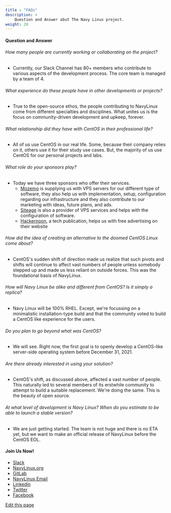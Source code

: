 ```yaml
---
title : "FAQs"
description: >
    Question and Answer abut The Navy Linux project.
weight: 20
---
```



#### Question and Answer

###### How many people are currently working or collaborating on the project?
* Currently, our Slack Channel has 80+ members who contribute to various aspects of the development process. The core team is managed by a team of 4.

###### What experience do these people have in other developments or projects?
* True to the open-source ethos, the people contributing to NavyLinux come from different specialties and disciplines. What unites us is the focus on community-driven development and upkeep, forever.

###### What relationship did they have with CentOS in their professional life?
* All of us use CentOS in our real life. Some, because their company relies on it, others use it for their study use cases. But, the majority of us use CentOS for our personal projects and labs.

###### What role do your sponsors play?
* Today we have three sponsors who offer their services.
    * [Mozemo](https://mozemo.net/) is supplying us with VPS servers for our different type of software, they also help us with implementation, setup, configuration regarding our infrastructure and they also contribute to our marketing with ideas, future plans, and ads.
    * [Siteage](https://www.siteage.net/) is also a provider of VPS services and helps with the configuration of software.
    * [Hackernoon](https://hackernoon.com/), a tech publication, helps us with free advertising on their website

###### How did the idea of ​​creating an alternative to the doomed CentOS Linux come about?
* CentOS's sudden shift of direction made us realize that such pivots and shifts will continue to affect vast numbers of people unless somebody stepped up and made us less reliant on outside forces. This was the foundational basis of NavyLinux.

###### How will Navy Linux be alike and different from CentOS? Is it simply a replica?
* Navy Linux will be 100% RHEL. Except, we're focussing on a minimalistic installation-type build and that the community voted to build a CentOS like experience for the users.

###### Do you plan to go beyond what was CentOS?
* We will see. Right now, the first goal is to openly develop a CentOS-like server-side operating system before December 31, 2021.

###### Are there already interested in using your solution?
* CentOS's shift, as discussed above, affected a vast number of people. This naturally led to several members of its erstwhile community to attempt to build a suitable replacement. We're doing the same. This is the beauty of open source.

###### At what level of development is Navy Linux? When do you estimate to be able to launch a stable version?
* We are just getting started. The team is not huge and there is no ETA yet, but we want to make an official release of NavyLinux before the CentOS EOL.

#### Join Us Now!
* [Slack](https://join.slack.com/t/nuevoespaciod-ghs4889/shared_invite/zt-kj37s3lu-~JkloN8UHgH38cyuD97V7Q)
* [NavyLinux.org](http://navylinux.org/)
* [GitLab](https://git.navylinux.org/)
* [NavyLinux Email](mailto:team@navylinux.com)
* [Linkedin](https://www.linkedin.com/company/navy-linux)
* [Twitter](https://twitter.com/NavyLinux)
* [Facebook](https://www.facebook.com/navylinux)



[Edit this page](https://git.navylinux.org/website/navylinux-org/-/blob/main/content/wiki/faqs.md)